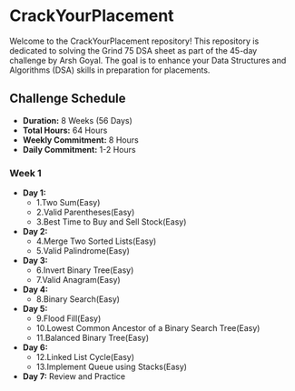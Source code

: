 # CrackYourPlacement

Welcome to the CrackYourPlacement repository! This repository is dedicated to solving the Grind 75 DSA sheet as part of the 45-day challenge by Arsh Goyal. The goal is to enhance your Data Structures and Algorithms (DSA) skills in preparation for placements.

## Challenge Schedule

- **Duration:** 8 Weeks (56 Days)
- **Total Hours:** 64 Hours
- **Weekly Commitment:** 8 Hours
- **Daily Commitment:** 1-2 Hours 

### Week 1
- **Day 1:**
  - 1.Two Sum(Easy)
  - 2.Valid Parentheses(Easy)
  - 3.Best Time to Buy and Sell Stock(Easy)
- **Day 2:**
  - 4.Merge Two Sorted Lists(Easy)
  - 5.Valid Palindrome(Easy)
- **Day 3:** 
  - 6.Invert Binary Tree(Easy)
  - 7.Valid Anagram(Easy)
- **Day 4:**
  - 8.Binary Search(Easy)
- **Day 5:** 
  - 9.Flood Fill(Easy)
  - 10.Lowest Common Ancestor of a Binary Search Tree(Easy)
  - 11.Balanced Binary Tree(Easy)
- **Day 6:** 
  - 12.Linked List Cycle(Easy)
  - 13.Implement Queue using Stacks(Easy)
- **Day 7:** Review and Practice
